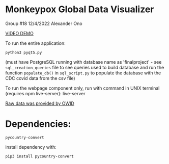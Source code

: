 # Monkeypox Global Data Visualizer
Group #18
12/4/2022
Alexander Ono

[VIDEO DEMO](https://youtu.be/Pp8j2Qmg0_I)

To run the entire application:
    
    python3 pyqt5.py
    
(must have PostgreSQL running with database name as 'finalproject' - see `sql_creation_queries` file to see queries used to build database and run the function `populate_db()` in `sql_script.py` to populate the database with the CDC covid data from the csv file)

To run the webpage component only, run with command in UNIX terminal (requires npm live-server):
    live-server

[Raw data was provided by OWID](https://github.com/owid/monkeypox)

# Dependencies:
    pycountry-convert

install dependency with:

    pip3 install pycountry-convert
